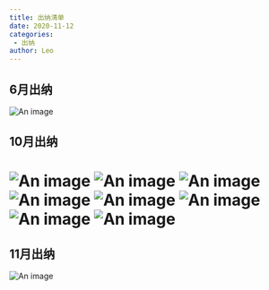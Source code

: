```yaml
---
title: 出纳清单
date: 2020-11-12
categories:
 - 出纳
author: Leo
---
```

## 6月出纳 
![An image](./cost(1).png)

## 10月出纳 
![An image](./cost(2).png)
![An image](./cost(1).jpg)
![An image](./cost(2).jpg)
![An image](./cost(3).png)
![An image](./cost(4).png)
![An image](./shenduzhiyan.png)
![An image](./vpn.png)
![An image](./shujuxian.png)
==
## 11月出纳
![An image](./chizi.jpg)
